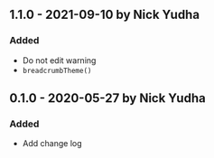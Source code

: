 ## 1.1.0 - 2021-09-10 by Nick Yudha

### Added

- Do not edit warning
- `breadcrumbTheme()`

## 0.1.0 - 2020-05-27 by Nick Yudha

### Added

- Add change log
